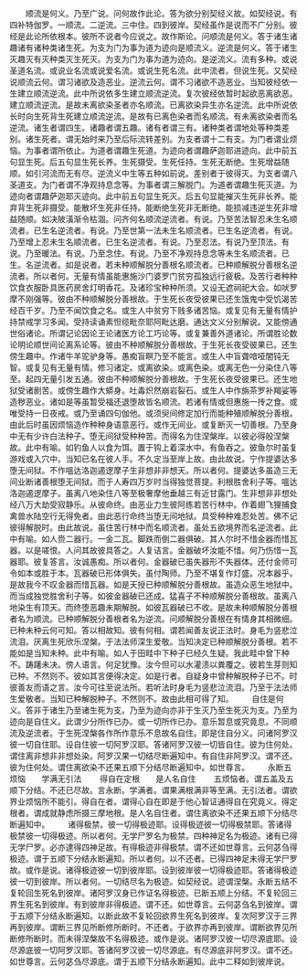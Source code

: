 <!-- { "loadSidebar": true } -->
　　顺流是何义。乃至广说。问何故作此论。答为欲分别契经义故。如契经说。有四补特伽罗。一顺流。二逆流。三中住。四到彼岸。契经虽作是说而不广分别。彼经是此论所依根本。彼所不说者今应说之。故作斯论。问顺流是何义。答于诸生诸趣诸有诸种类诸生死。为支为门为事为道为迹向是顺流义。逆流是何义。答于诸生灭趣灭有灭种类灭生死灭。为支为门为事为道为迹向。是逆流义。流有多种。或说圣道名流。或说业名流或说爱名流。或说生死名流。此中流者。但说生死。又契经说顺流云何。谓习诸欲及造恶业。逆流云何。谓不习诸欲不造恶业。当知彼经依一生建立顺流逆流。此中所说依多生建立顺流逆流。复次彼经依暂时起欲恶离欲恶。建立顺流逆流。是故未离欲染圣者亦名顺流。已离欲染异生亦名逆流。此中所说依长时向生死背生死建立顺流逆流。是故有已离色染者而名顺流。有未离欲染者而名逆流。诸生者谓四生。诸趣者谓五趣。诸有者谓三有。诸种类者谓地处等种类差别。诸生死者。谓无始时来乃至后际流转差别。为支者谓十二有支。为门者谓业烦恼。为事者谓所依止。为道者谓趣生死道。为迹向者谓趣萨迦耶进迹向。此中前五句显生死。后五句显生死长养。生死摄受。生死任持。生死无断绝。生死增益随顺。如引河流而无有尽。逆流义中生等五种如前说。差别者于彼得灭。为支者谓八圣道支。为门者谓不净观持息念等。为事者谓三解脱门。为道者谓趣生死灭道。为迹向者谓趣萨迦耶灭迹向。此中前五句显生死灭。后五句显能摧灭生死非长养。能弃背生死非摄受。能散坏生死非任持。能断绝生死非无断绝。能损减违逆生死非增益随顺。如决陂潢渐令枯涸。问齐何名顺流逆流者。有说。乃至苦法智忍未生名顺流者。已生名逆流者。有说。乃至世第一法未生名顺流者。已生名逆流者。有说。乃至增上忍未生名顺流者。已生名逆流者。有说。乃至忍法。有说乃至顶法。有说。乃至暖法。有说。乃至念住。有说。乃至不净观持息念等未生名顺流者。已生。名逆流者。如是说者。若未种顺解脱分善根名顺流者。已种顺解脱分善根名逆流者。所以者何。无量有情虽能惠施沙门婆罗门贫穷孤独远行疲极。及苦行者种种饮食衣服卧具医药房舍灯明香花。及诸珍宝种种所须。又设无遮祠祀大会。如吠罗摩不刚强等。彼由不种顺解脱分善根故。于生死长夜受彼果已还生饿鬼中受饥渴苦经百千岁。乃至不闻饮食之名。或生人中贫穷下贱多诸苦恼。或复见有无量有情护持禁戒学习多闻。受持读诵素怛缆毗奈耶阿毗达磨。通达文义分别解说。又能傍通世俗诸论。所谓记论因论王论诸医方论工巧论等。或复兼善外道诸论。所谓胜论数论明论顺世间论离系论等。彼由不种顺解脱分善根故。于生死长夜受彼果已。还生傍生趣中。作诸牛羊驼驴身等。愚痴盲瞑乃至不能言。或生人中盲聋喑哑闇钝无智。或复见有无量有情。修习诸定。或离欲染。或离色染。或离无色一分染住八等至。起四无量引发五通。彼由不种顺解脱分善根故。于生死长夜受彼果已。还生地狱受诸剧苦。或傍生趣作大蟒身。吐毒炽然崩岩裂石。或生人中作旃茶罗补羯娑等造秽恶业。诸如是等虽暂受福还退堕故皆名顺流。若诸有情或但惠施一抟之食。或唯受持一日夜戒。或乃至诵四句伽他。或须臾间修定加行而能种殖顺解脱分善根。由此后时虽因烦恼造作种种身语意恶行。或作无间业。或复断灭一切善根。乃至身中无有少许白法种子。堕无间狱受种种苦。而得名为住涅槃岸。以彼必得般涅槃故。此中有喻。如钓鱼人以食为饵。置于钩上着深水中。有鱼吞之。彼鱼尔时虽复游戏或入穴中。当知已名在彼人手。不久定当至岸上故。由此故说。宁作提婆达多堕无间狱。不作嗢达洛迦遏逻摩子生非想非非想天。所以者何。提婆达多虽造三无间业断诸善根堕无间狱。而于人寿四万岁时当得独觉菩提。利根胜舍利子等。嗢达洛迦遏逻摩子。虽离八地染住八等至极奢摩他垂越三有近甘露门。生非想非非想处经八万大劫受寂静乐。从彼命终。由恶业力生彼阿练若苦行林中。作着翅飞狸捕食禽兽水陆空行无得免者。由此恶行命终当堕无间地狱。具受种种难忍处苦。佛不记彼得解脱时。由此故说。虽住苦行林中而名顺流者。虽处五欲境界而名逆流者。此中有喻。如人赍二器行。一金二瓦。脚跌而倒二器俱破。其人尔时不惜金器而惜瓦器。以是嗟恨。人问其故彼具答之。人复诘言。金器破坏汝能不惜。何乃伤惜一瓦器耶。彼复答言。汝诚愚痴。所以者何。金器破已虽失器形不失器体。还付金师可令如本或胜于本。瓦器破已形体俱失。虽付陶师。乃至不堪复作灯盛。况本器乎。是故我今不叹金器而惜瓦器。如是天授已种顺解脱分善根故。虽造众恶生地狱中。而当成独觉胜舍利子等。如彼金器破已还成。猛喜子不种顺解脱分善根故。虽离八地染生有顶天。而终堕恶趣未期解脱。如彼瓦器破已不收。是故未种顺解脱分善根者名为顺流。已种顺解脱分善根者名为逆流。问顺解脱分善根在有情身其相微细。已种未种云何可知。答以相故知。彼有何相。谓若闻善友说正法时。身毛为竖悲泣流泪。厌离生死欣乐涅槃。于法法师深生爱敬。当知决定已种顺解脱分善根。若不能如是当知未种。此中有喻。如人于田畦中下种子已经久生疑。我此畦中曾下种不。踌躇未决。傍人语言。何足犹豫。汝今但可以水灌渍以粪覆之。彼若生芽则知已种。不然则不。彼如其言便得决定。如是行者。自疑身中曾种解脱种子已不。时彼善友而语之言。汝今可往至说法所。若听法时身毛为竖悲泣流泪。乃至于法法师生爱敬者。当知已种解脱种子。不然则不。故由此相可得了知。
　　自住是何义。答非于诸生乃至诸生死为支。乃至为迹向亦非于生灭乃至生死灭为支。乃至为迹向是自住义。此谓少分所作已办。或一切所作已办。意乐暂息或究竟息。不同顺流及逆流者。于生死涅槃各作所作意乐不息故名自住。即是住自分义。问诸阿罗汉彼一切自住耶。设自住彼一切阿罗汉耶。答诸阿罗汉彼一切皆自住。彼为住何处。谓住离非想非非想处染。阿罗汉果一切结尽断遍知中。有自住非阿罗汉。谓不还。彼为住何处。谓住离欲染不还果五顺下分结尽断遍知中。如世尊言。
　　永断五烦恼　　学满无引法
　　得自在定根　　是人名自住
　　五烦恼者。谓五盖及五顺下分结。不还已尽故。言永断。学满者。谓果满根满非等至满。无引法者。谓欲界业烦恼所不能引。得自在者。谓得心自在即是于他心智证通得自在究竟义。得定根者。谓成就静虑所摄三摩地根。是人名自住者。谓住离欲染不还果五顺下分结尽断遍知中。
　　诸得极禁。彼一切得极迹耶。设得极迹彼一切得极禁耶。答诸得极禁彼一切得极迹。所以者何。无学尸罗名为极禁。四种神足名为极迹。诸有已得无学尸罗。必亦逮得四神足故。有得极迹非得极禁。谓不还如世尊言。云何苾刍得极迹。谓于五顺下分结永断遍知。所以者何。以不还者。已得四神足未得无学尸罗故。或作是说。诸得极迹彼一切到彼岸耶。设到彼岸彼一切得极迹耶。答诸得极迹彼一切到彼岸。所以者何。一切结尽名为极迹。如契经说。迹谓涅槃。永断五结不复轮回生死名到彼岸。诸阿罗汉身已作证名得极迹。已断五顺上分结。不复轮回三界生死名到彼岸。有到彼岸非得极迹。谓不还。如世尊言。云何苾刍名到彼岸。谓于五顺下分结永断遍知。以断此故不复轮回欲界生死名到彼岸。复次阿罗汉于三界再到彼岸。谓断三界见所断修所断时。不还者。于欲界亦再到彼岸。谓断欲界见所断修所断时。而未得涅槃故不名得极迹。或作是说。诸阿罗汉彼一切尽源底耶。设尽源底彼一切阿罗汉耶。答诸阿罗汉彼一切尽源底。有尽源底非阿罗汉。谓不还。如世尊言。云何苾刍尽源底。谓于五顺下分结永断遍知。此中二释如到彼岸说。
